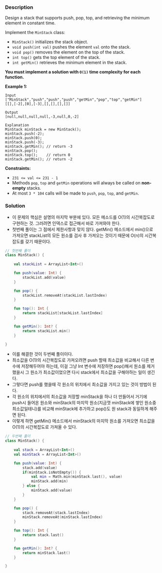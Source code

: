 ### Description

Design a stack that supports push, pop, top, and retrieving the minimum element in constant time.

Implement the `MinStack` class:

- `MinStack()` initializes the stack object.
- `void push(int val)` pushes the element `val` onto the stack.
- `void pop()` removes the element on the top of the stack.
- `int top()` gets the top element of the stack.
- `int getMin()` retrieves the minimum element in the stack.

**You must implement a solution with `O(1)` time complexity for each function.**

**Example 1:**

```
Input
["MinStack","push","push","push","getMin","pop","top","getMin"]
[[],[-2],[0],[-3],[],[],[],[]]

Output
[null,null,null,null,-3,null,0,-2]

Explanation
MinStack minStack = new MinStack();
minStack.push(-2);
minStack.push(0);
minStack.push(-3);
minStack.getMin(); // return -3
minStack.pop();
minStack.top();    // return 0
minStack.getMin(); // return -2

```

**Constraints:**

- `231 <= val <= 231 - 1`
- Methods `pop`, `top` and `getMin` operations will always be called on **non-empty** stacks.
- At most `3 * 104` calls will be made to `push`, `pop`, `top`, and `getMin`.

### Solution

- 이 문제의 핵심은 설명의 마지막 부분에 있다. 모든 메소드를 O(1)의 시간복잡도로 구현하는 것. 그러려면 인덱스로 접근해서 바로 가져와야 한다.
- 첫번째 풀이는 그 점에서 제한사항과 맞지 않다. getMin() 메소드에서 min()으로 가져오면 stackList의 모든 원소를 검사 후 가져오는 것이기 때문에 O(n)의 시간복잡도를 갖기 때문이다.

```kotlin
// 첫번째 풀이
class MinStack() {
    
    val stackList = ArrayList<Int>()

    fun push(value: Int) {
        stackList.add(value)
    }

    fun pop() {
        stackList.removeAt(stackList.lastIndex)
    }

    fun top(): Int {
        return stackList[stackList.lastIndex]
    }

    fun getMin(): Int? {
        return stackList.min()
    }

}
```

- 이를 해결한 것이 두번째 풀이이다.
- 최소값을 O(1)의 시간복잡도로 가져오려면 push 할때 최소값을 비교해서 다른 변수에 저장해두어야 하는데, 이걸 그냥 Int 변수에 저장하면 pop()해서 원소를 제거했을시 그 원소가 최소값이었으면 다시 stack에서 최소값을 구해야하는 일이 생긴다.
- 그렇다면 push를 했을때 각 원소의 위치에서 최소값을 가지고 있는 것이 방법이 된다.
- 각 원소의 위치에서의 최소값을 저장할 minStack을 하나 더 만들어서 거기에 push시 들어온 원소와 minStack의 마지막 원소(지금껏 minStack에 쌓인 원소중 최소값일테니)를 비교해 minStack에 추가하고 pop()도 원 stack과 동일하게 해주면 된다.
- 이렇게 하면 getMin() 메소드에서 minStack의 마지막 원소를 가져오면 최소값을 O(1)의 시간복잡도로 가져올 수 있다.

```kotlin
// 두번째 풀이
class MinStack() {
    
    val stack = ArrayList<Int>()
    val minStack = ArrayList<Int>()

    fun push(value: Int) {
        stack.add(value)
        if(minStack.isNotEmpty()) {
            val min = Math.min(minStack.last(), value)
            minStack.add(min)
        } else {
            minStack.add(value)
        }
    }

    fun pop() {
        stack.removeAt(stack.lastIndex)
        minStack.removeAt(minStack.lastIndex)
    }

    fun top(): Int {
        return stack.last()
    }

    fun getMin(): Int? {
        return minStack.last()
    }

}
```
